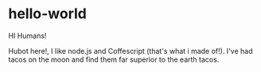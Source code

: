 # hello-world

HI Humans!

Hubot here!, I like node.js and Coffescript (that's what i made of!).
I've had tacos on the moon and find them far superior to the earth tacos.
